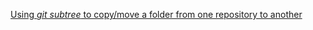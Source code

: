 [Using _git subtree_ to copy/move a folder from one repository to another](https://git-memo.readthedocs.io/en/latest/subtree.html)
